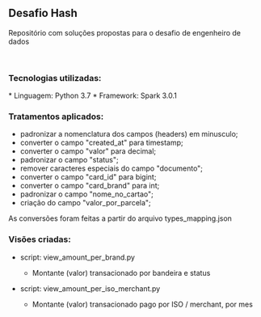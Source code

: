 <h2> Desafio Hash </h2>

Repositório com soluções propostas para o desafio de engenheiro de dados

<br>

<h3>Tecnologias utilizadas: </h3>
* Linguagem: Python 3.7
* Framework: Spark 3.0.1


<h3>Tratamentos aplicados: </h3>

- padronizar a nomenclatura dos campos (headers) em minusculo;
- converter o campo "created_at" para timestamp;
- converter o campo "valor" para decimal;
- padronizar o campo "status";
- remover caracteres especiais do campo "documento";
- converter o campo "card_id" para bigint;
- converter o campo "card_brand" para int;
- padronizar o campo "nome_no_cartao";
- criação do campo "valor_por_parcela";

As conversões foram feitas a partir do arquivo types_mapping.json


<h3>Visões criadas: </h3>

- script: view_amount_per_brand.py
  - Montante (valor) transacionado por bandeira e status
    

- script: view_amount_per_iso_merchant.py
    - Montante (valor) transacionado pago por ISO / merchant, por mes